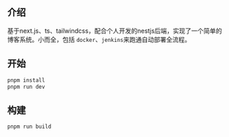 ## 介绍
基于next.js、ts、tailwindcss，配合个人开发的nestjs后端，实现了一个简单的博客系统。小而全，包括 `docker`、`jenkins`来跑通自动部署全流程。

## 开始
```bash
pnpm install
pnpm run dev
```

## 构建
```bash
pnpm run build
```